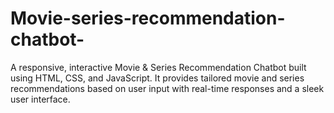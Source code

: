 # Movie-series-recommendation-chatbot-
A responsive, interactive Movie &amp; Series Recommendation Chatbot built using HTML, CSS, and JavaScript. It provides tailored movie and series recommendations based on user input with real-time responses and a sleek user interface.
